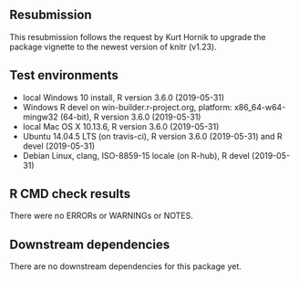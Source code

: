 ## Resubmission

This resubmission follows the request by Kurt Hornik to upgrade the package vignette to the newest version of knitr (v1.23).

## Test environments

* local Windows 10 install, R version 3.6.0 (2019-05-31) 
* Windows R devel on win-builder.r-project.org, platform: x86_64-w64-mingw32 (64-bit), R version 3.6.0 (2019-05-31)
* local Mac OS X 10.13.6, R version 3.6.0 (2019-05-31)
* Ubuntu 14.04.5 LTS (on travis-ci), R version 3.6.0 (2019-05-31) and R devel (2019-05-31)
* Debian Linux, clang, ISO-8859-15 locale (on R-hub), R devel (2019-05-31)

## R CMD check results

There were no ERRORs or WARNINGs or NOTES. 

## Downstream dependencies

There are no downstream dependencies for this package yet. 
